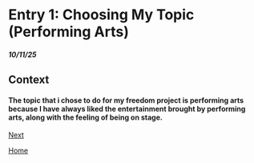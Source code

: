# Entry 1: Choosing My Topic (Performing Arts)
##### 10/11/25

## Context

#### The topic that i chose to do for my freedom project is performing arts because I have always liked the entertainment brought by performing arts, along with the feeling of being on stage.

[Next](entry02.md)

[Home](../README.md)
